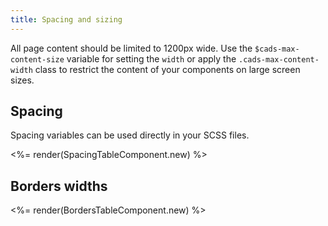```yaml
---
title: Spacing and sizing
---
```


All page content should be limited to 1200px wide. Use the `$cads-max-content-size` variable for setting the `width` or apply the `.cads-max-content-width` class to restrict the content of your components on large screen sizes.

## Spacing

Spacing variables can be used directly in your SCSS files.

<%= render(SpacingTableComponent.new) %>

## Borders widths

<%= render(BordersTableComponent.new) %>
